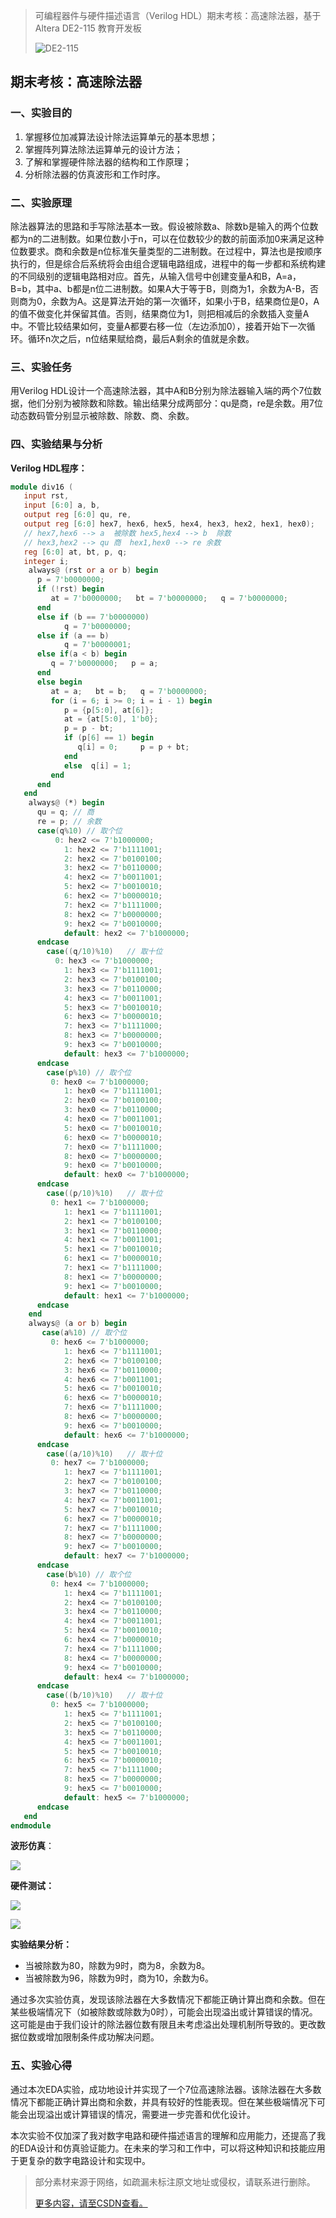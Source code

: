 > 可编程器件与硬件描述语言（Verilog HDL）期末考核：高速除法器，基于Altera DE2-115 教育开发板
>
> ![DE2-115](https://cdn.nlark.com/yuque/0/2025/jpeg/29514937/1737563686096-dfaab638-bd08-4df9-94d6-e517bee6851f.jpeg)
>

## 期末考核：高速除法器

### 一、实验目的

1. 掌握移位加减算法设计除法运算单元的基本思想；
2. 掌握阵列算法除法运算单元的设计方法；
3. 了解和掌握硬件除法器的结构和工作原理；
4. 分析除法器的仿真波形和工作时序。

### 二、实验原理

除法器算法的思路和手写除法基本一致。假设被除数a、除数b是输入的两个位数都为n的二进制数。如果位数小于n，可以在位数较少的数的前面添加0来满足这种位数要求。商和余数是n位标准矢量类型的二进制数。在过程中，算法也是按顺序执行的，但是综合后系统将会由组合逻辑电路组成，进程中的每一步都和系统构建的不同级别的逻辑电路相对应。首先，从输入信号中创建变量A和B，A=a，B=b，其中a、b都是n位二进制数。如果A大于等于B，则商为1，余数为A-B，否则商为0，余数为A。这是算法开始的第一次循环，如果小于B，结果商位是0，A的值不做变化并保留其值。否则，结果商位为1，则把相减后的余数插入变量A中。不管比较结果如何，变量A都要右移一位（左边添加0），接着开始下一次循环。循环n次之后，n位结果赋给商，最后A剩余的值就是余数。

### 三、实验任务

用Verilog HDL设计一个高速除法器，其中A和B分别为除法器输入端的两个7位数据，他们分别为被除数和除数。输出结果分成两部分：qu是商，re是余数。用7位动态数码管分别显示被除数、除数、商、余数。

### 四、实验结果与分析

**Verilog HDL程序：**

```verilog
module div16 (
   input rst, 
   input [6:0] a, b, 
   output reg [6:0] qu, re,
   output reg [6:0] hex7, hex6, hex5, hex4, hex3, hex2, hex1, hex0);
   // hex7,hex6 --> a  被除数 hex5,hex4 --> b  除数
   // hex3,hex2 --> qu 商  hex1,hex0 --> re 余数
   reg [6:0] at, bt, p, q;
   integer i;
    always@ (rst or a or b) begin
      p = 7'b0000000;
      if (!rst) begin
         at = 7'b0000000;   bt = 7'b0000000;   q = 7'b0000000;
      end
      else if (b == 7'b0000000)   
            q = 7'b0000000;
      else if (a == b)
            q = 7'b0000001;
      else if(a < b) begin
         q = 7'b0000000;   p = a;
      end
      else begin
         at = a;   bt = b;   q = 7'b0000000;
         for (i = 6; i >= 0; i = i - 1) begin
            p = {p[5:0], at[6]};
            at = {at[5:0], 1'b0};
            p = p - bt;
            if (p[6] == 1) begin
               q[i] = 0;     p = p + bt;
            end
            else  q[i] = 1;
         end
      end
   end
    always@ (*) begin
      qu = q; // 商
      re = p; // 余数
      case(q%10) // 取个位
          0: hex2 <= 7'b1000000;
            1: hex2 <= 7'b1111001;
            2: hex2 <= 7'b0100100;
            3: hex2 <= 7'b0110000;
            4: hex2 <= 7'b0011001;
            5: hex2 <= 7'b0010010;
            6: hex2 <= 7'b0000010;
            7: hex2 <= 7'b1111000;
            8: hex2 <= 7'b0000000;
            9: hex2 <= 7'b0010000;
            default: hex2 <= 7'b1000000;
      endcase 
        case((q/10)%10)   // 取十位
          0: hex3 <= 7'b1000000;
            1: hex3 <= 7'b1111001;
            2: hex3 <= 7'b0100100;
            3: hex3 <= 7'b0110000;
            4: hex3 <= 7'b0011001;
            5: hex3 <= 7'b0010010;
            6: hex3 <= 7'b0000010;
            7: hex3 <= 7'b1111000;
            8: hex3 <= 7'b0000000;
            9: hex3 <= 7'b0010000;
            default: hex3 <= 7'b1000000;
      endcase 
        case(p%10) // 取个位
         0: hex0 <= 7'b1000000;
            1: hex0 <= 7'b1111001;
            2: hex0 <= 7'b0100100;
            3: hex0 <= 7'b0110000;
            4: hex0 <= 7'b0011001;
            5: hex0 <= 7'b0010010;
            6: hex0 <= 7'b0000010;
            7: hex0 <= 7'b1111000;
            8: hex0 <= 7'b0000000;
            9: hex0 <= 7'b0010000;
            default: hex0 <= 7'b1000000;
      endcase 
        case((p/10)%10)   // 取十位
         0: hex1 <= 7'b1000000;
            1: hex1 <= 7'b1111001;
            2: hex1 <= 7'b0100100;
            3: hex1 <= 7'b0110000;
            4: hex1 <= 7'b0011001;
            5: hex1 <= 7'b0010010;
            6: hex1 <= 7'b0000010;
            7: hex1 <= 7'b1111000;
            8: hex1 <= 7'b0000000;
            9: hex1 <= 7'b0010000;
            default: hex1 <= 7'b1000000;
      endcase 
    end
    always@ (a or b) begin
       case(a%10) // 取个位
         0: hex6 <= 7'b1000000;
            1: hex6 <= 7'b1111001;
            2: hex6 <= 7'b0100100;
            3: hex6 <= 7'b0110000;
            4: hex6 <= 7'b0011001;
            5: hex6 <= 7'b0010010;
            6: hex6 <= 7'b0000010;
            7: hex6 <= 7'b1111000;
            8: hex6 <= 7'b0000000;
            9: hex6 <= 7'b0010000;
            default: hex6 <= 7'b1000000;
      endcase 
        case((a/10)%10)   // 取十位
         0: hex7 <= 7'b1000000;
            1: hex7 <= 7'b1111001;
            2: hex7 <= 7'b0100100;
            3: hex7 <= 7'b0110000;
            4: hex7 <= 7'b0011001;
            5: hex7 <= 7'b0010010;
            6: hex7 <= 7'b0000010;
            7: hex7 <= 7'b1111000;
            8: hex7 <= 7'b0000000;
            9: hex7 <= 7'b0010000;
            default: hex7 <= 7'b1000000;
      endcase 
        case(b%10) // 取个位
         0: hex4 <= 7'b1000000;
            1: hex4 <= 7'b1111001;
            2: hex4 <= 7'b0100100;
            3: hex4 <= 7'b0110000;
            4: hex4 <= 7'b0011001;
            5: hex4 <= 7'b0010010;
            6: hex4 <= 7'b0000010;
            7: hex4 <= 7'b1111000;
            8: hex4 <= 7'b0000000;
            9: hex4 <= 7'b0010000;
            default: hex4 <= 7'b1000000;
      endcase 
        case((b/10)%10)   // 取十位
         0: hex5 <= 7'b1000000;
            1: hex5 <= 7'b1111001;
            2: hex5 <= 7'b0100100;
            3: hex5 <= 7'b0110000;
            4: hex5 <= 7'b0011001;
            5: hex5 <= 7'b0010010;
            6: hex5 <= 7'b0000010;
            7: hex5 <= 7'b1111000;
            8: hex5 <= 7'b0000000;
            9: hex5 <= 7'b0010000;
            default: hex5 <= 7'b1000000;
      endcase 
   end
endmodule
```

**波形仿真**：

![](https://cdn.nlark.com/yuque/0/2025/png/29514937/1737564522994-3457da13-764f-4518-a939-cdc49bd8109f.png)

**硬件测试：**

![](https://cdn.nlark.com/yuque/0/2025/jpeg/29514937/1737564523163-d23a3433-1a2b-451d-89ce-3de6a02667de.jpeg)

![](https://cdn.nlark.com/yuque/0/2025/jpeg/29514937/1737564523452-3ec764a2-be86-457b-a297-d27389a2e490.jpeg)

**实验结果分析：**

+ 当被除数为80，除数为9时，商为8，余数为8。
+ 当被除数为96，除数为9时，商为10，余数为6。

通过多次实验仿真，发现该除法器在大多数情况下都能正确计算出商和余数。但在某些极端情况下（如被除数或除数为0时），可能会出现溢出或计算错误的情况。这可能是由于我们设计的除法器位数有限且未考虑溢出处理机制所导致的。更改数据位数或增加限制条件成功解决问题。

### 五、实验心得

通过本次EDA实验，成功地设计并实现了一个7位高速除法器。该除法器在大多数情况下都能正确计算出商和余数，并具有较好的性能表现。但在某些极端情况下可能会出现溢出或计算错误的情况，需要进一步完善和优化设计。

本次实验不仅加深了我对数字电路和硬件描述语言的理解和应用能力，还提高了我的EDA设计和仿真验证能力。在未来的学习和工作中，可以将这种知识和技能应用于更复杂的数字电路设计和实现中。

> 部分素材来源于网络，如疏漏未标注原文地址或侵权，请联系进行删除。
> 
> [更多内容，请至CSDN查看。](https://blog.csdn.net/m0_66166747/article/details/145313457)

<link rel="stylesheet" href="https://cdnjs.cloudflare.com/ajax/libs/social-share.js/1.0.16/css/share.min.css">
<div class="social-share"></div>
<script type="text/javascript" src="https://cdnjs.cloudflare.com/ajax/libs/social-share.js/1.0.16/js/social-share.min.js"></script>
